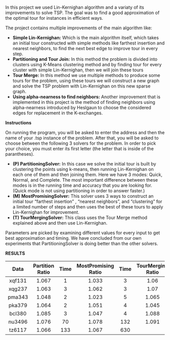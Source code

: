 In this project we used Lin-Kernighan algorithm and a variaty of its improvements to solve TSP. The goal was to find a good approximation of the optimal tour for instances in efficient ways.

The project contains multiple improvements of the main algorithm like:
- **Simple Lin-Kernighan:** Which is the main algorithm itself, which takes an initial tour constructed with simple methods like farthest insertion and nearest neighbors, to find the next best edge to improve tour in every step.
- **Partitioning and Tour Join:** In this method the problem is divided into clusters using K-Means clustering method and by finding tour for every cluster with simple Lin-Kernighan, then we will join these tours
- **Tour Merge:** In this method we use multiple methods to produce some tours for the problem, using these tours we will construct a new graph and solve the TSP problem with Lin-Kernighan on this new sparse graph.
- **Using  alpha-nearness to find neighbors:**  Another improvement that is implemented in this project is the method of finding neighbors using alpha-nearness introduced by Heslgaun to choose the considered edges for replacement in the K-exchanges.

**Instructions**

On running the program, you will be asked to enter the address and then the name of your .tsp instance of the problem. After that, you will be asked to choose between the following 3 solvers for the problem. In order to pick your choice, you must enter its first letter (the letter that is inside of the parantheses). 
- **(P) PartitioningSolver:** In this case we solve the initial tour is built by clustering the points using k-means, then running Lin-Kernighan on each one of them and then joining them. Here we have 3 modes: Quick, Normal, and Complete. The most important difference between these modes is in the running time and accuracy that you are looking for. (Quick mode is not using partitioning in order to answer faster.) 
- **(M) MostPromisingSolver:** This solver uses 3 ways to construct an initial tour “farthest insertion” , “nearest neighbors”, and “clustering”  for a limited number of steps and then uses the best of these tours to apply Lin-Kernighan for improvement.
- **(T) TourMergingSolver:** This class uses the Tour Merge method explained above and then use Lin-Kernighan.

Parameters are picked by examining different values for every input to get best approximation and timing. We have concluded from our own experiments that PartitioningSolver is doing better than the other solvers.

**RESULTS**

| Data | Partition Ratio | Time| MostPromising Ratio | Time| TourMerging Ratio | Time|
| :-------------: | :-------------:| :-----: | :-------------: | :-----: | :-----------: | :-----: |
| xqf131 |  1.067  |  1  | 1.033  | 3 | 1.06 | 6 |
| xqg237 |  1.063  | 3 | 1.062  |  3  | 1.07 | 3 |
| pma343  |   1.048 | 2 | 1.023  | 5  | 1.065 | 9 |
| pka379 | 1.064  | 2 | 1.051  | 4  | 1.045 | 17 |
| bcl380 | 1.085  | 3 | 1.047  | 4  | 1.088 | 12 |
| nu3496 | 1.076  | 70 | 1.078  | 132  | 1.091 | 944 |
| tz6117 | 1.066 | 133 | 1.067  | 630  |


